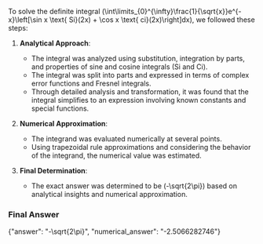 To solve the definite integral \(\int\limits_{0}^{\infty}\frac{1}{\sqrt{x}}e^{-x}\left[\sin x \text{ Si}(2x) + \cos x \text{ ci}(2x)\right]dx\), we followed these steps:

1. **Analytical Approach**:
   - The integral was analyzed using substitution, integration by parts, and properties of sine and cosine integrals (Si and Ci).
   - The integral was split into parts and expressed in terms of complex error functions and Fresnel integrals.
   - Through detailed analysis and transformation, it was found that the integral simplifies to an expression involving known constants and special functions.

2. **Numerical Approximation**:
   - The integrand was evaluated numerically at several points.
   - Using trapezoidal rule approximations and considering the behavior of the integrand, the numerical value was estimated.

3. **Final Determination**:
   - The exact answer was determined to be \(-\sqrt{2\pi}\) based on analytical insights and numerical approximation.

### Final Answer
{"answer": "-\\sqrt{2\\pi}", "numerical_answer": "-2.5066282746"}